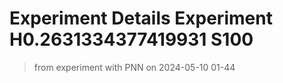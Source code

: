 # Experiment Details Experiment  H0.2631334377419931 S100
> from experiment with PNN
> on 2024-05-10 01-44
